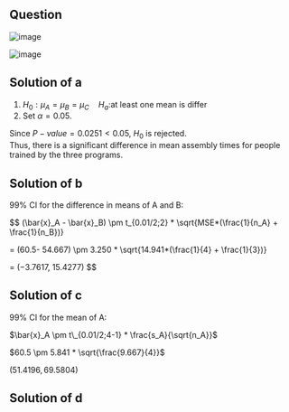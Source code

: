 ## Question

![image](https://github.com/user-attachments/assets/64e6c932-ba49-4d46-9900-e3adefd0f4cb)

![image](https://github.com/user-attachments/assets/c70cf92e-d3a0-48a0-919f-f9e806d1e0be)

## Solution of a
1. $H_0:\mu_A = \mu_B = \mu_C \quad H_a$:at least one mean is differ
2. Set $\alpha = 0.05$.

Since $P-value = 0.0251 < 0.05$, $H_0$ is rejected.  
Thus, there is a significant difference in mean assembly times for people trained by the three programs.

## Solution of b
99% CI for the difference in means of A and B:

$$
(\bar{x}_A - \bar{x}_B) \pm t\_{0.01/2;2} * \sqrt{MSE*(\frac{1}{n_A} + \frac{1}{n_B})}

= (60.5- 54.667) \pm 3.250 * \sqrt{14.941*(\frac{1}{4} + \frac{1}{3})}

= (−3.7617, 15.4277)
$$

## Solution of c
99% CI for the mean of A:

$\bar{x}_A \pm t\_{0.01/2;4-1} * \frac{s_A}{\sqrt{n_A}}$

$60.5 \pm 5.841 * \sqrt{\frac{9.667}{4}}$

$(51.4196, 69.5804)$

## Solution of d
